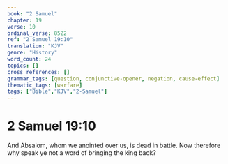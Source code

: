 ```yaml
---
book: "2 Samuel"
chapter: 19
verse: 10
ordinal_verse: 8522
ref: "2 Samuel 19:10"
translation: "KJV"
genre: "History"
word_count: 24
topics: []
cross_references: []
grammar_tags: [question, conjunctive-opener, negation, cause-effect]
thematic_tags: [warfare]
tags: ["Bible","KJV","2-Samuel"]
---
```


# 2 Samuel 19:10

And Absalom, whom we anointed over us, is dead in battle. Now therefore why speak ye not a word of bringing the king back?

